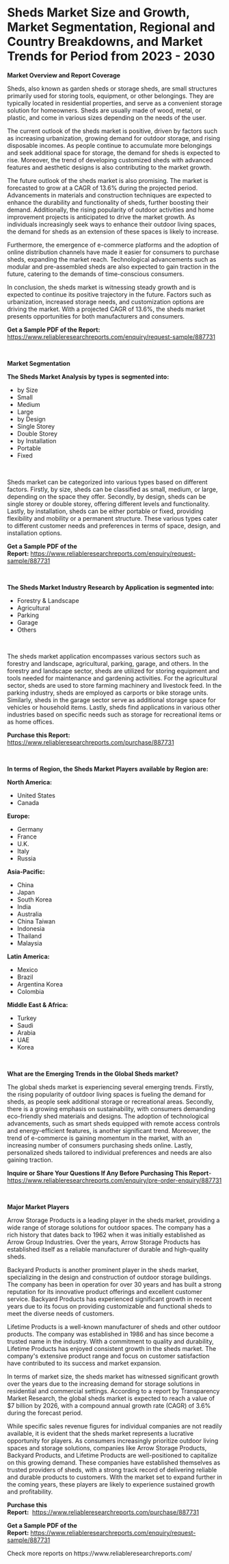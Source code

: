 <p><h1>Sheds Market Size and Growth, Market Segmentation, Regional and Country Breakdowns, and Market Trends for Period from 2023 -  2030</h1></p><p><strong>Market Overview and Report Coverage</strong></p>
<p><p>Sheds, also known as garden sheds or storage sheds, are small structures primarily used for storing tools, equipment, or other belongings. They are typically located in residential properties, and serve as a convenient storage solution for homeowners. Sheds are usually made of wood, metal, or plastic, and come in various sizes depending on the needs of the user.</p><p>The current outlook of the sheds market is positive, driven by factors such as increasing urbanization, growing demand for outdoor storage, and rising disposable incomes. As people continue to accumulate more belongings and seek additional space for storage, the demand for sheds is expected to rise. Moreover, the trend of developing customized sheds with advanced features and aesthetic designs is also contributing to the market growth.</p><p>The future outlook of the sheds market is also promising. The market is forecasted to grow at a CAGR of 13.6% during the projected period. Advancements in materials and construction techniques are expected to enhance the durability and functionality of sheds, further boosting their demand. Additionally, the rising popularity of outdoor activities and home improvement projects is anticipated to drive the market growth. As individuals increasingly seek ways to enhance their outdoor living spaces, the demand for sheds as an extension of these spaces is likely to increase.</p><p>Furthermore, the emergence of e-commerce platforms and the adoption of online distribution channels have made it easier for consumers to purchase sheds, expanding the market reach. Technological advancements such as modular and pre-assembled sheds are also expected to gain traction in the future, catering to the demands of time-conscious consumers.</p><p>In conclusion, the sheds market is witnessing steady growth and is expected to continue its positive trajectory in the future. Factors such as urbanization, increased storage needs, and customization options are driving the market. With a projected CAGR of 13.6%, the sheds market presents opportunities for both manufacturers and consumers.</p></p>
<p><strong>Get a Sample PDF of the Report:</strong> <a href="https://www.reliableresearchreports.com/enquiry/request-sample/887731">https://www.reliableresearchreports.com/enquiry/request-sample/887731</a></p>
<p>&nbsp;</p>
<p><strong>Market Segmentation</strong></p>
<p><strong>The Sheds Market Analysis by types is segmented into:</strong></p>
<p><ul><li>by Size</li><li>Small</li><li>Medium</li><li>Large</li><li>by Design</li><li>Single Storey</li><li>Double Storey</li><li>by Installation</li><li>Portable</li><li>Fixed</li></ul></p>
<p>&nbsp;</p>
<p><p>Sheds market can be categorized into various types based on different factors. Firstly, by size, sheds can be classified as small, medium, or large, depending on the space they offer. Secondly, by design, sheds can be single storey or double storey, offering different levels and functionality. Lastly, by installation, sheds can be either portable or fixed, providing flexibility and mobility or a permanent structure. These various types cater to different customer needs and preferences in terms of space, design, and installation options.</p></p>
<p><strong>Get a Sample PDF of the Report:</strong>&nbsp;<a href="https://www.reliableresearchreports.com/enquiry/request-sample/887731">https://www.reliableresearchreports.com/enquiry/request-sample/887731</a></p>
<p>&nbsp;</p>
<p><strong>The Sheds Market Industry Research by Application is segmented into:</strong></p>
<p><ul><li>Forestry & Landscape</li><li>Agricultural</li><li>Parking</li><li>Garage</li><li>Others</li></ul></p>
<p>&nbsp;</p>
<p><p>The sheds market application encompasses various sectors such as forestry and landscape, agricultural, parking, garage, and others. In the forestry and landscape sector, sheds are utilized for storing equipment and tools needed for maintenance and gardening activities. For the agricultural sector, sheds are used to store farming machinery and livestock feed. In the parking industry, sheds are employed as carports or bike storage units. Similarly, sheds in the garage sector serve as additional storage space for vehicles or household items. Lastly, sheds find applications in various other industries based on specific needs such as storage for recreational items or as home offices.</p></p>
<p><strong>Purchase this Report:</strong>&nbsp; <a href="https://www.reliableresearchreports.com/purchase/887731">https://www.reliableresearchreports.com/purchase/887731</a></p>
<p>&nbsp;</p>
<p><strong>In terms of Region, the Sheds Market Players available by Region are:</strong></p>
<p>
    <p> <strong> North America: </strong>
        <ul>
            <li>United States</li>
            <li>Canada</li>
        </ul>
        </p> 
    <p> <strong> Europe: </strong>
        <ul>
            <li>Germany</li>
            <li>France</li>
            <li>U.K.</li>
            <li>Italy</li>
            <li>Russia</li>
        </ul>
        </p> 
    <p> <strong> Asia-Pacific: </strong>
        <ul>
            <li>China</li>
            <li>Japan</li>
            <li>South Korea</li>
            <li>India</li>
            <li>Australia</li>
            <li>China Taiwan</li>
            <li>Indonesia</li>
            <li>Thailand</li>
            <li>Malaysia</li>
        </ul>
        </p> 
    <p> <strong> Latin America: </strong>
        <ul>
            <li>Mexico</li>
            <li>Brazil</li>
            <li>Argentina Korea</li>
            <li>Colombia</li>
        </ul>
        </p> 
    <p> <strong> Middle East & Africa: </strong>
        <ul>
            <li>Turkey</li>
            <li>Saudi</li>
            <li>Arabia</li>
            <li>UAE</li>
            <li>Korea</li>
        </ul>
    </p>
    </p>
<p>&nbsp;</p>
<p><strong>What are the Emerging Trends in the Global Sheds market?</strong></p>
<p><p>The global sheds market is experiencing several emerging trends. Firstly, the rising popularity of outdoor living spaces is fueling the demand for sheds, as people seek additional storage or recreational areas. Secondly, there is a growing emphasis on sustainability, with consumers demanding eco-friendly shed materials and designs. The adoption of technological advancements, such as smart sheds equipped with remote access controls and energy-efficient features, is another significant trend. Moreover, the trend of e-commerce is gaining momentum in the market, with an increasing number of consumers purchasing sheds online. Lastly, personalized sheds tailored to individual preferences and needs are also gaining traction.</p></p>
<p><strong>Inquire or Share Your Questions If Any Before Purchasing This Report</strong>- <a href="https://www.reliableresearchreports.com/enquiry/pre-order-enquiry/887731">https://www.reliableresearchreports.com/enquiry/pre-order-enquiry/887731</a></p>
<p>&nbsp;</p>
<p><strong>Major Market Players</strong></p>
<p><p>Arrow Storage Products is a leading player in the sheds market, providing a wide range of storage solutions for outdoor spaces. The company has a rich history that dates back to 1962 when it was initially established as Arrow Group Industries. Over the years, Arrow Storage Products has established itself as a reliable manufacturer of durable and high-quality sheds.</p><p>Backyard Products is another prominent player in the sheds market, specializing in the design and construction of outdoor storage buildings. The company has been in operation for over 30 years and has built a strong reputation for its innovative product offerings and excellent customer service. Backyard Products has experienced significant growth in recent years due to its focus on providing customizable and functional sheds to meet the diverse needs of customers.</p><p>Lifetime Products is a well-known manufacturer of sheds and other outdoor products. The company was established in 1986 and has since become a trusted name in the industry. With a commitment to quality and durability, Lifetime Products has enjoyed consistent growth in the sheds market. The company's extensive product range and focus on customer satisfaction have contributed to its success and market expansion.</p><p>In terms of market size, the sheds market has witnessed significant growth over the years due to the increasing demand for storage solutions in residential and commercial settings. According to a report by Transparency Market Research, the global sheds market is expected to reach a value of $7 billion by 2026, with a compound annual growth rate (CAGR) of 3.6% during the forecast period.</p><p>While specific sales revenue figures for individual companies are not readily available, it is evident that the sheds market represents a lucrative opportunity for players. As consumers increasingly prioritize outdoor living spaces and storage solutions, companies like Arrow Storage Products, Backyard Products, and Lifetime Products are well-positioned to capitalize on this growing demand. These companies have established themselves as trusted providers of sheds, with a strong track record of delivering reliable and durable products to customers. With the market set to expand further in the coming years, these players are likely to experience sustained growth and profitability.</p></p>
<p><strong>Purchase this Report:</strong>&nbsp;&nbsp;<a href="https://www.reliableresearchreports.com/purchase/887731">https://www.reliableresearchreports.com/purchase/887731</a></p>
<p></p>
<p><strong>Get a Sample PDF of the Report:</strong>&nbsp;<a href="https://www.reliableresearchreports.com/enquiry/request-sample/887731">https://www.reliableresearchreports.com/enquiry/request-sample/887731</a></p>
<p>Check more reports on https://www.reliableresearchreports.com/</p>
